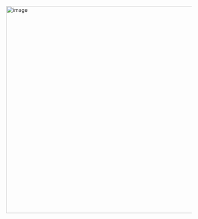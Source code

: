 <img width="895" height="563" alt="image" src="https://github.com/user-attachments/assets/16043f1b-e515-42a4-989c-0772f573fbeb" />
